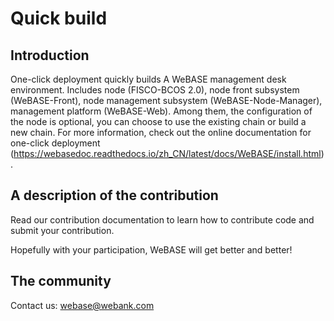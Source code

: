 # Quick build
## Introduction

One-click deployment quickly builds A WeBASE management desk environment. Includes node (FISCO-BCOS 2.0), node front subsystem (WeBASE-Front), node management subsystem (WeBASE-Node-Manager), management platform (WeBASE-Web). Among them, the configuration of the node is optional, you can choose to use the existing chain or build a new chain. For more information, check out the online documentation for one-click deployment (https://webasedoc.readthedocs.io/zh_CN/latest/docs/WeBASE/install.html).

## A description of the contribution
Read our contribution documentation to learn how to contribute code and submit your contribution.

Hopefully with your participation, WeBASE will get better and better!

## The community
Contact us: webase@webank.com
